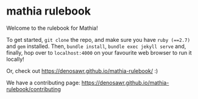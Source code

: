 # mathia rulebook
Welcome to the rulebook for Mathia!

To get started, `git clone` the repo, and make sure you have `ruby (==2.7)` and `gem` installed. Then, `bundle install`, `bundle exec jekyll serve` and, finally, hop over to `localhost:4000` on your favourite web browser to run it locally!

Or, check out https://denosawr.github.io/mathia-rulebook/ :)

We have a contributing page: https://denosawr.github.io/mathia-rulebook/contributing